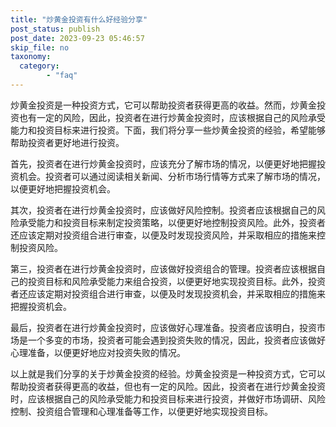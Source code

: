 ```yaml
---
title: "炒黄金投资有什么好经验分享"
post_status: publish
post_date: 2023-09-23 05:46:57
skip_file: no
taxonomy:
  category:
        - "faq"
---
```


炒黄金投资是一种投资方式，它可以帮助投资者获得更高的收益。然而，炒黄金投资也有一定的风险，因此，投资者在进行炒黄金投资时，应该根据自己的风险承受能力和投资目标来进行投资。下面，我们将分享一些炒黄金投资的经验，希望能够帮助投资者更好地进行投资。

首先，投资者在进行炒黄金投资时，应该充分了解市场的情况，以便更好地把握投资机会。投资者可以通过阅读相关新闻、分析市场行情等方式来了解市场的情况，以便更好地把握投资机会。

其次，投资者在进行炒黄金投资时，应该做好风险控制。投资者应该根据自己的风险承受能力和投资目标来制定投资策略，以便更好地控制投资风险。此外，投资者还应该定期对投资组合进行审查，以便及时发现投资风险，并采取相应的措施来控制投资风险。

第三，投资者在进行炒黄金投资时，应该做好投资组合的管理。投资者应该根据自己的投资目标和风险承受能力来组合投资，以便更好地实现投资目标。此外，投资者还应该定期对投资组合进行审查，以便及时发现投资机会，并采取相应的措施来把握投资机会。

最后，投资者在进行炒黄金投资时，应该做好心理准备。投资者应该明白，投资市场是一个多变的市场，投资者可能会遇到投资失败的情况，因此，投资者应该做好心理准备，以便更好地应对投资失败的情况。

以上就是我们分享的关于炒黄金投资的经验。炒黄金投资是一种投资方式，它可以帮助投资者获得更高的收益，但也有一定的风险。因此，投资者在进行炒黄金投资时，应该根据自己的风险承受能力和投资目标来进行投资，并做好市场调研、风险控制、投资组合管理和心理准备等工作，以便更好地实现投资目标。
